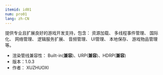 ```yaml
---
itemid: id01
num: pro01
lang: zh-CN
---
```


提供专业且扩展良好的游戏开发支持，包含： 资源加载、 多线程事件管理、 国际化、 网络管理、 逻辑服务扩展、 音频管理、 UI管理、 本地保存、 游戏物品管理等。  



- 渲染管线兼容性： Built-in(**兼容**)、URP(**兼容**)、HDRP(**兼容**)  
- 版本：1.0.3   
- 作者： XUZHUOXI   